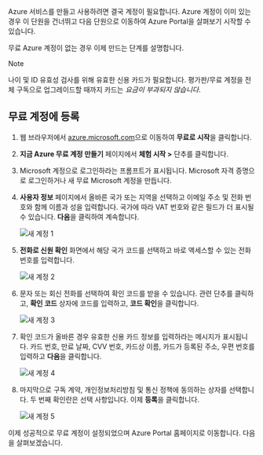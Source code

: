 Azure 서비스를 만들고 사용하려면 결국 계정이 필요합니다. Azure 계정이 이미 있는 경우 이 단원을 건너뛰고 다음 단원으로 이동하여 Azure Portal을 살펴보기 시작할 수 있습니다.

무료 Azure 계정이 없는 경우 이제 만드는 단계를 설명합니다.

> [!NOTE]
> 나이 및 ID 유효성 검사를 위해 유효한 신용 카드가 필요합니다. 평가판/무료 계정을 전체 구독으로 업그레이드할 때까지 카드는 _요금이 부과되지 않습니다_.

## <a name="sign-up-for-a-free-account"></a>무료 계정에 등록

1. 웹 브라우저에서 [azure.microsoft.com](https://azure.microsoft.com?azure-portal=true)으로 이동하여 **무료로 시작**을 클릭합니다.

1. **지금 Azure 무료 계정 만들기** 페이지에서 **체험 시작 >** 단추를 클릭합니다. 

1. Microsoft 계정으로 로그인하라는 프롬프트가 표시됩니다. Microsoft 자격 증명으로 로그인하거나 새 무료 Microsoft 계정을 만듭니다.

1. **사용자 정보** 페이지에서 올바른 국가 또는 지역을 선택하고 이메일 주소 및 전화 번호와 함께 이름과 성을 입력합니다. 국가에 따라 VAT 번호와 같은 필드가 더 표시될 수 있습니다. **다음**을 클릭하여 계속합니다.

   ![새 계정 1](../media-draft/4-new-account-1.png)

1. **전화로 신원 확인** 화면에서 해당 국가 코드를 선택하고 바로 액세스할 수 있는 전화 번호를 입력합니다.

   ![새 계정 2](../media-draft/4-new-account-2.png)

1. 문자 또는 회신 전화를 선택하여 확인 코드를 받을 수 있습니다. 관련 단추를 클릭하고, **확인 코드** 상자에 코드를 입력하고, **코드 확인**을 클릭합니다.

   ![새 계정 3](../media-draft/4-new-account-3.png)

1. 확인 코드가 올바른 경우 유효한 신용 카드 정보를 입력하라는 메시지가 표시됩니다. 카드 번호, 만료 날짜, CVV 번호, 카드상 이름, 카드가 등록된 주소, 우편 번호를 입력하고 **다음**을 클릭합니다.

   ![새 계정 4](../media-draft/4-new-account-4.png)

1. 마지막으로 구독 계약, 개인정보처리방침 및 통신 정책에 동의하는 상자를 선택합니다. 두 번째 확인란은 선택 사항입니다. 이제 **등록**을 클릭합니다.

   ![새 계정 5](../media-draft/4-new-account-5.png)

이제 성공적으로 무료 계정이 설정되었으며 Azure Portal 홈페이지로 이동합니다. 다음을 살펴보겠습니다.
